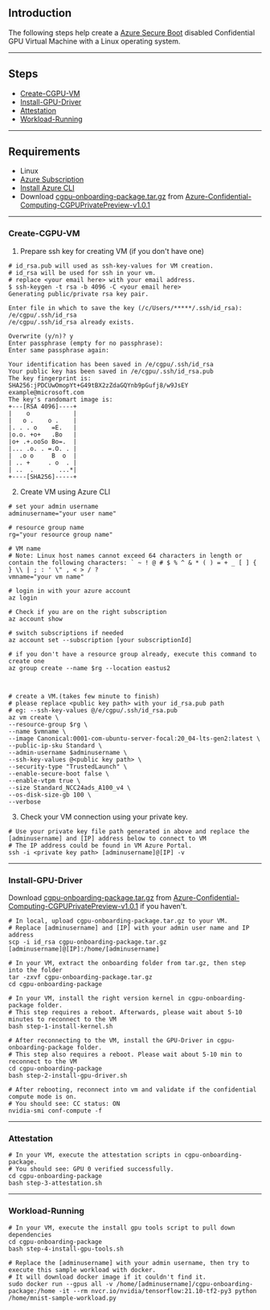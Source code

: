 ## Introduction

The following steps help create a [Azure Secure Boot](https://docs.microsoft.com/en-us/azure/virtual-machines/trusted-launch) disabled Confidential GPU Virtual Machine with a Linux operating system.

-----------------------------------------------

## Steps

- [Create-CGPU-VM](#Create-CGPU-VM)
- [Install-GPU-Driver](#Install-GPU-Driver)
- [Attestation](#Attestation)
- [Workload-Running](#Workload-Running)

------------------------------------------------

## Requirements

- Linux
- [Azure Subscription](https://docs.microsoft.com/en-us/azure/cost-management-billing/manage/create-subscription)
- [Install Azure CLI](https://docs.microsoft.com/en-us/cli/azure/install-azure-cli)
- Download [cgpu-onboarding-package.tar.gz](https://github.com/Azure-Confidential-Computing/PrivatePreview/releases/download/V1.0.1/cgpu-onboarding-package.tar.gz) from [Azure-Confidential-Computing-CGPUPrivatePreview-v1.0.1](https://github.com/Azure-Confidential-Computing/PrivatePreview/releases/tag/V1.0.1)

----------------------------------------------------

### Create-CGPU-VM

1. Prepare ssh key for creating VM (if you don't have one)

```
# id_rsa.pub will used as ssh-key-values for VM creation.
# id_rsa will be used for ssh in your vm.
# replace <your email here> with your email address.
$ ssh-keygen -t rsa -b 4096 -C <your email here>
Generating public/private rsa key pair.

Enter file in which to save the key (/c/Users/*****/.ssh/id_rsa): /e/cgpu/.ssh/id_rsa
/e/cgpu/.ssh/id_rsa already exists.

Overwrite (y/n)? y
Enter passphrase (empty for no passphrase):
Enter same passphrase again:

Your identification has been saved in /e/cgpu/.ssh/id_rsa
Your public key has been saved in /e/cgpu/.ssh/id_rsa.pub
The key fingerprint is:
SHA256:jPDCUwOmopYt+G49tBX2zZdaGQYnb9pGufj8/w9JsEY example@microsoft.com
The key's randomart image is:
+---[RSA 4096]----+
|    o            |
|   o .    o .    |
|. . . o    =E.   |
|o.o. +o+   .Bo   |
|o+ .+.ooSo Bo=.  |
|... .o. . =.O. . |
|  .o o     B  o  |
| .. +     . o  . |
| ..  .       ...*|
+----[SHA256]-----+
```

2. Create VM using Azure CLI

```
# set your admin username
adminusername="your user name"

# resource group name
rg="your resource group name"

# VM name
# Note: Linux host names cannot exceed 64 characters in length or contain the following characters: ` ~ ! @ # $ % ^ & * ( ) = + _ [ ] { } \\ | ; : ' \" , < > / ?
vmname="your vm name"

# login in with your azure account
az login

# Check if you are on the right subscription
az account show

# switch subscriptions if needed
az account set --subscription [your subscriptionId]

# if you don't have a resource group already, execute this command to create one
az group create --name $rg --location eastus2



# create a VM.(takes few minute to finish)
# please replace <public key path> with your id_rsa.pub path
# eg: --ssh-key-values @/e/cgpu/.ssh/id_rsa.pub 
az vm create \
--resource-group $rg \
--name $vmname \
--image Canonical:0001-com-ubuntu-server-focal:20_04-lts-gen2:latest \
--public-ip-sku Standard \
--admin-username $adminusername \
--ssh-key-values @<public key path> \
--security-type "TrustedLaunch" \
--enable-secure-boot false \
--enable-vtpm true \
--size Standard_NCC24ads_A100_v4 \
--os-disk-size-gb 100 \
--verbose
```

 3. Check your VM connection using your private key.

```
# Use your private key file path generated in above and replace the [adminusername] and [IP] address below to connect to VM
# The IP address could be found in VM Azure Portal.
ssh -i <private key path> [adminusername]@[IP] -v
```

---------------

### Install-GPU-Driver

Download [cgpu-onboarding-package.tar.gz](https://github.com/Azure-Confidential-Computing/PrivatePreview/releases/download/V1.0.1/cgpu-onboarding-package.tar.gz) from [Azure-Confidential-Computing-CGPUPrivatePreview-v1.0.1](https://github.com/Azure-Confidential-Computing/PrivatePreview/releases/tag/V1.0.1) if you haven't.

```
# In local, upload cgpu-onboarding-package.tar.gz to your VM.
# Replace [adminusername] and [IP] with your admin user name and IP address
scp -i id_rsa cgpu-onboarding-package.tar.gz [adminusername]@[IP]:/home/[adminusername]

# In your VM, extract the onboarding folder from tar.gz, then step into the folder
tar -zxvf cgpu-onboarding-package.tar.gz
cd cgpu-onboarding-package 

# In your VM, install the right version kernel in cgpu-onboarding-package folder.
# This step requires a reboot. Afterwards, please wait about 5-10 minutes to reconnect to the VM
bash step-1-install-kernel.sh

# After reconnecting to the VM, install the GPU-Driver in cgpu-onboarding-package folder.
# This step also requires a reboot. Please wait about 5-10 min to reconnect to the VM
cd cgpu-onboarding-package 
bash step-2-install-gpu-driver.sh

# After rebooting, reconnect into vm and validate if the confidential compute mode is on.
# You should see: CC status: ON
nvidia-smi conf-compute -f 

```

---------------

### Attestation

```
# In your VM, execute the attestation scripts in cgpu-onboarding-package.
# You should see: GPU 0 verified successfully.
cd cgpu-onboarding-package 
bash step-3-attestation.sh
```

-----------------

### Workload-Running

```
# In your VM, execute the install gpu tools script to pull down dependencies
cd cgpu-onboarding-package 
bash step-4-install-gpu-tools.sh

# Replace the [adminusername] with your admin username, then try to execute this sample workload with docker.
# It will download docker image if it couldn't find it.
sudo docker run --gpus all -v /home/[adminusername]/cgpu-onboarding-package:/home -it --rm nvcr.io/nvidia/tensorflow:21.10-tf2-py3 python /home/mnist-sample-workload.py

```
